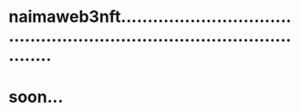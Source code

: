 # naimaweb3nft.............................................................................................
# soon...
